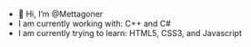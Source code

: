 - 👋 Hi, I’m @Mettagoner
- I am currently working with: C++ and C#
- I am currently trying to learn: HTML5, CSS3, and Javascript

<!---
Mettagoner/Mettagoner is a ✨ special ✨ repository because its `README.md` (this file) appears on your GitHub profile.
You can click the Preview link to take a look at your changes.
--->
